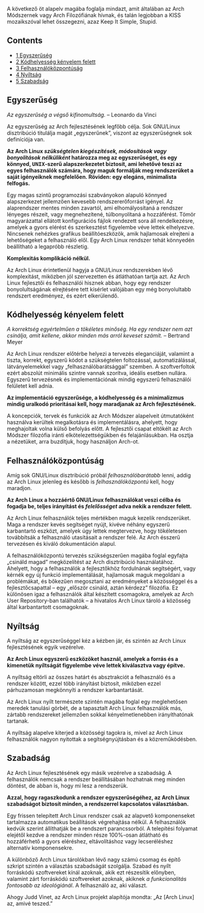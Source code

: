 A következő öt alapelv magába foglalja mindazt, amit általában az Arch Módszernek vagy Arch Filozófiának hívnak, és talán legjobban a KISS mozaikszóval lehet összegezni, azaz Keep It Simple, Stupid.

## Contents

*   [1 Egyszerűség](#Egyszer.C5.B1s.C3.A9g)
*   [2 Kódhelyesség kényelem felett](#K.C3.B3dhelyess.C3.A9g_k.C3.A9nyelem_felett)
*   [3 Felhasználóközpontúság](#Felhaszn.C3.A1l.C3.B3k.C3.B6zpont.C3.BAs.C3.A1g)
*   [4 Nyíltság](#Ny.C3.ADlts.C3.A1g)
*   [5 Szabadság](#Szabads.C3.A1g)

## Egyszerűség

*Az egyszerűség a végső kifinomultság.* – Leonardo da Vinci

Az egyszerűség az Arch fejlesztésének legfőbb célja. Sok GNU/Linux disztribúció titulálja magát „egyszerűnek”, viszont az egyszerűségnek sok definíciója van.

**Az Arch Linux *szükségtelen kiegészítések, módosítások vagy bonyolítások nélküliként* határozza meg az egyszerűséget, és egy könnyed, <tt>UNIX</tt>-szerű alapszerkezetet biztosít, ami lehetővé teszi az egyes felhasználók számára, hogy maguk formálják meg rendszerüket a saját igényeiknek megfelelően. Röviden: egy elegáns, minimalista felfogás.**

Egy magas szintű programozási szabványokon alapuló könnyed alapszerkezet jellemzően kevesebb rendszererőforrást igényel. Az alaprendszer mentes minden zavartól, ami elhomályosítaná a rendszer lényeges részeit, vagy megnehezítené, túlbonyolítaná a hozzáférést. Tömör magyarázattal ellátott konfigurációs fájlok rendezett sora áll rendelkezésre, amelyek a gyors elérést és szerkesztést figyelembe véve lettek elhelyezve. Nincsenek nehézkes grafikus beállítóeszközök, amik hajlamosak elrejteni a lehetőségeket a felhasználó elől. Egy Arch Linux rendszer tehát könnyedén beállítható a legapróbb részletig.

**Komplexitás komplikáció nélkül.**

Az Arch Linux érintetlenül hagyja a GNU/Linux rendszerekben lévő komplexitást, miközben jól szervezetten és átláthatóan tartja azt. Az Arch Linux fejlesztői és felhasználói hisznek abban, hogy egy rendszer bonyolultságának elrejtésére tett kísérlet valójában egy még bonyolultabb rendszert eredményez, és ezért elkerülendő.

## Kódhelyesség kényelem felett

*A korrektség egyértelműen a tökéletes minőség. Ha egy rendszer nem azt csinálja, amit kellene, akkor minden más arról keveset számít.* – Bertrand Meyer

Az Arch Linux rendszer előtérbe helyezi a tervezés eleganciáját, valamint a tiszta, korrekt, egyszerű kódot a szükségtelen foltozással, automatizálással, látványelemekkel vagy „felhasználóbarátsággal” szemben. A szoftverfoltok ezért abszolút minimális szintre vannak szorítva, ideális esetben nullára. Egyszerű tervezésnek és implementációnak mindig egyszerű felhasználói felületet kell adnia.

**Az implementáció egyszerűsége, a kódhelyesség és a minimalizmus mindig uralkodó prioritásai kell, hogy maradjanak az Arch fejlesztésének.**

A koncepciók, tervek és funkciók az Arch Módszer alapelveit útmutatóként használva kerültek megalkotásra és implementálásra, ahelyett, hogy meghajoltak volna külső befolyás előtt. A fejlesztői csapat eltökélt az Arch Módszer filozófia iránti elkötelezettségükben és felajánlásukban. Ha osztja a nézetüket, arra buzdítjuk, hogy használjon Arch-ot.

## Felhasználóközpontúság

Amíg sok GNU/Linux disztribúció próbál *felhasználóbarátabb* lenni, addig az Arch Linux jelenleg és később is *felhasználóközpontú* kell, hogy maradjon.

**Az Arch Linux a hozzáértő GNU/Linux felhasználókat veszi célba és fogadja be, teljes irányítást és *felelősséget* adva nekik a rendszer felett.**

Az Arch Linux felhasználók teljes mértékben maguk kezelik rendszerüket. Maga a rendszer kevés segítséget nyújt, kivéve néhány egyszerű karbantartó eszközt, amelyek úgy lettek megtervezve, hogy tökéletesen továbbítsák a felhasználó utasításait a rendszer felé. Az Arch ésszerű tervezésen és kiváló dokumentáción alapul.

A felhasználóközpontú tervezés szükségszerűen magába foglal egyfajta „csináld magad” megközelítést az Arch disztribúció használatához. Ahelyett, hogy a felhasználók a fejlesztőkhöz fordulnának segítségért, vagy kérnék egy új funkció implementálását, hajlamosak maguk megoldani a problémákat, és bőkezűen megosztani az eredményeket a közösséggel és a fejlesztőcsapattal – egy „először csináld, aztán kérdezz” filozófia. Ez különösen igaz a felhasználók által készített csomagokra, amelyek az Arch User Repository-ban találhatók – a hivatalos Arch Linux tároló a közösség által karbantartott csomagoknak.

## Nyíltság

A nyíltság az egyszerűséggel kéz a kézben jár, és szintén az Arch Linux fejlesztésének egyik vezérelve.

**Az Arch Linux egyszerű eszközöket használ, amelyek a forrás és a kimenetük nyíltságát figyelembe véve lettek kiválasztva vagy építve.**

A nyíltság eltörli az összes határt és absztrakciót a felhasználó és a rendszer között, ezzel több irányítást biztosít, miközben ezzel párhuzamosan megkönnyíti a rendszer karbantartását.

Az Arch Linux nyílt természete szintén magába foglal egy meglehetősen meredek tanulási görbét, de a tapasztalt Arch Linux felhasználók más, zártabb rendszereket jellemzően sokkal kényelmetlenebben irányíthatónak tartanak.

A nyíltság alapelve kiterjed a közösségi tagokra is, mivel az Arch Linux felhasználók nagyon nyitottak a segítségnyújtásban és a közreműködésben.

## Szabadság

Az Arch Linux fejlesztésének egy másik vezérelve a szabadság. A felhasználók nemcsak a rendszer beállításában hozhatnak meg minden döntést, de abban is, hogy mi lesz a rendszerük.

**Azzal, hogy ragaszkodunk a rendszer egyszerűségéhez, az Arch Linux szabadságot biztosít minden, a rendszerrel kapcsolatos választásban.**

Egy frissen telepített Arch Linux rendszer csak az alapvető komponenseket tartalmazza automatikus beállítások végrehajtása nélkül. A felhasználók kedvük szerint állíthatják be a rendszert parancssorból. A telepítési folyamat elejétől kezdve a rendszer minden része 100%-osan átlátható és hozzáférhető a gyors eléréshez, eltávolításhoz vagy lecseréléshez alternatív komponensekre.

A különböző Arch Linux tárolókban lévő nagy számú csomag és építő szkript szintén a választás szabadságát szolgálja. Szabad és nyílt forráskódú szoftvereket kínál azoknak, akik ezt részesítik előnyben, valamint zárt forráskódú szoftvereket azoknak, akiknek *a funkcionalitás fontosabb az ideológiánál*. A felhasználó az, aki választ.

Ahogy Judd Vinet, az Arch Linux projekt alapítója mondta: „Az [Arch Linux] az, amivé teszed.”